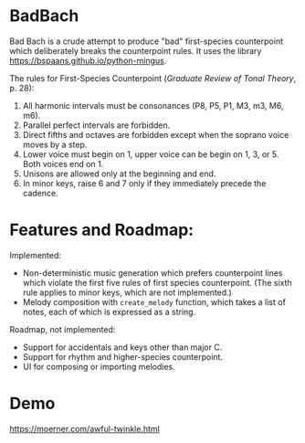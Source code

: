 # BadBach

Bad Bach is a crude attempt to produce "bad" first-species counterpoint which
deliberately breaks the counterpoint rules. It uses the library
https://bspaans.github.io/python-mingus.

The rules for First-Species Counterpoint (*Graduate Review of Tonal Theory*, p.
28):

1. All harmonic intervals must be consonances (P8, P5, P1, M3, m3, M6, m6).
2. Parallel perfect intervals are forbidden.
3. Direct fifths and octaves are forbidden except when the soprano voice moves
   by a step.
4. Lower voice must begin on 1, upper voice can be begin on 1, 3, or 5. Both
   voices end on 1.
5. Unisons are allowed only at the beginning and end.
6. In minor keys, raise 6 and 7 only if they immediately precede the cadence.

# Features and Roadmap:

Implemented:

- Non-deterministic music generation which prefers counterpoint lines which
  violate the first five rules of first species counterpoint. (The sixth rule
  applies to minor keys, which are not
  implemented.)
- Melody composition with `create_melody` function, which takes a list of
  notes, each of which is expressed as a string.

Roadmap, not implemented:

- Support for accidentals and keys other than major C.
- Support for rhythm and higher-species counterpoint.
- UI for composing or importing melodies.

# Demo

https://moerner.com/awful-twinkle.html
